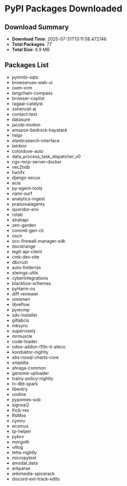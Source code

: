 # PyPI Packages Downloaded

## Download Summary
- **Download Time**: 2025-07-31T13:11:58.472146
- **Total Packages**: 77
- **Total Size**: 6.9 MB

## Packages List
- pytimbr-sqla
- browseruse-web-ui
- oxen-orm
- langchain-compass
- browser-copilot
- ragaai-catalyst
- zohencel-ai
- contact-test
- datasure
- jacobi-motion
- amazon-bedrock-haystack
- helpr
- elasticsearch-interface
- letrbinr
- colordove-auto
- data_process_task_dispatcher_v0
- cgx-mcp-server-docker
- vec2tidb
- hanifx
- django-secux
- acia
- py-agent-tools
- nami-surf
- analytics-ingest
- praisonaiagents
- quoridor-env
- rotab
- elrahapi
- zen-garden
- commit-gen-cli
- oscn
- scc-firewall-manager-sdk
- docstrange
- legit-api-client
- cmk-dev-site
- dbcrust
- auto-folderize
- xlwings-utils
- cyberintegrations
- blackbox-schemas
- pyHarm-os
- diff-reviewer
- oresmen
- libreflow
- pywcmp
- sdv-installer
- gitlabcis
- mksync
- supervisely
- mrmuscle
- code-loader
- odoo-addon-l10n-it-ateco
- konduktor-nightly
- abs-nosql-charts-core
- smpldta
- shraga-common
- genome-uploader
- trainy-policy-nightly
- in-dbt-spark
- libentry
- undine
- pypomes-sob
- signxai2
- lhcb-rex
- RsMxo
- cymru
- ecomus
- tp-helper
- pybrv
- morgoth
- villog
- letta-nightly
- micropytest
- amsdal_data
- arkparse
- wikimedia-spicerack
- discord-ext-track-edits
